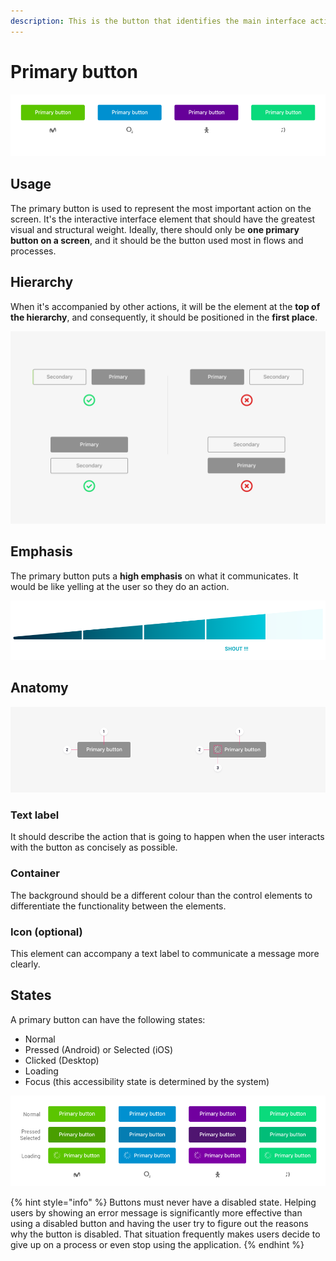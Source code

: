 ```yaml
---
description: This is the button that identifies the main interface action.
---
```


# Primary button

![Primary button applied to different brands](../../../.gitbook/assets/typology_primary.png)

## Usage

The primary button is used to represent the most important action on the screen. It's the interactive interface element that should have the greatest visual and structural weight. Ideally, there should only be **one primary button on a screen**, and it should be the button used most in flows and processes.

## Hierarchy

When it's accompanied by other actions, it will be the element at the **top of the hierarchy**, and consequently, it should be positioned in the **first place**.

![](../../../.gitbook/assets/typology_primary_hierarchy.png)

## Emphasis

The primary button puts a **high emphasis** on what it communicates. It would be like yelling at the user so they do an action.

![](../../../.gitbook/assets/typology_primary_emphasis.png)

## Anatomy

![1. Text label    2. Container    3. Icon \(optional\)](../../../.gitbook/assets/typology_primary_anatomy.png)

### Text label

It should describe the action that is going to happen when the user interacts with the button as concisely as possible.

### Container

The background should be a different colour than the control elements to differentiate the functionality between the elements.

### Icon \(optional\)

This element can accompany a text label to communicate a message more clearly.

## States

A primary button can have the following states:

* Normal
* Pressed \(Android\) or Selected \(iOS\)
* Clicked \(Desktop\)
* Loading
* Focus \(this accessibility state is determined by the system\)

![](../../../.gitbook/assets/typology_primary_states.png)

{% hint style="info" %}
Buttons must never have a disabled state. Helping users by showing an error message is significantly more effective than using a disabled button and having the user try to figure out the reasons why the button is disabled. That situation frequently makes users decide to give up on a process or even stop using the application.
{% endhint %}

